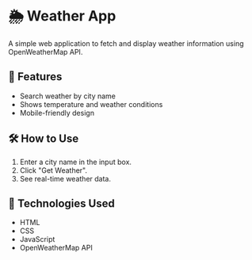 # 🌦 Weather App

A simple web application to fetch and display weather information using OpenWeatherMap API.

## 🚀 Features
- Search weather by city name
- Shows temperature and weather conditions
- Mobile-friendly design

## 🛠 How to Use
1. Enter a city name in the input box.
2. Click "Get Weather".
3. See real-time weather data.

## 🔧 Technologies Used
- HTML
- CSS
- JavaScript
- OpenWeatherMap API
